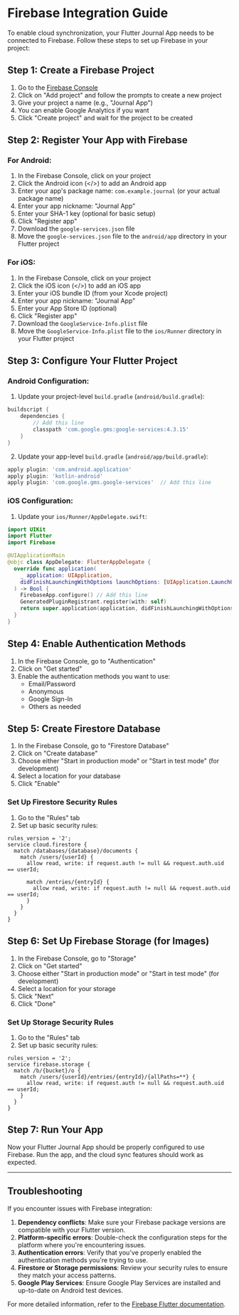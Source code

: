 # Firebase Integration Guide

To enable cloud synchronization, your Flutter Journal App needs to be connected to Firebase. Follow these steps to set up Firebase in your project:

## Step 1: Create a Firebase Project

1. Go to the [Firebase Console](https://console.firebase.google.com/)
2. Click on "Add project" and follow the prompts to create a new project
3. Give your project a name (e.g., "Journal App")
4. You can enable Google Analytics if you want
5. Click "Create project" and wait for the project to be created

## Step 2: Register Your App with Firebase

### For Android:

1. In the Firebase Console, click on your project
2. Click the Android icon (</>) to add an Android app
3. Enter your app's package name: `com.example.journal` (or your actual package name)
4. Enter your app nickname: "Journal App"
5. Enter your SHA-1 key (optional for basic setup)
6. Click "Register app"
7. Download the `google-services.json` file
8. Move the `google-services.json` file to the `android/app` directory in your Flutter project

### For iOS:

1. In the Firebase Console, click on your project
2. Click the iOS icon (</>) to add an iOS app
3. Enter your iOS bundle ID (from your Xcode project)
4. Enter your app nickname: "Journal App"
5. Enter your App Store ID (optional)
6. Click "Register app"
7. Download the `GoogleService-Info.plist` file
8. Move the `GoogleService-Info.plist` file to the `ios/Runner` directory in your Flutter project

## Step 3: Configure Your Flutter Project

### Android Configuration:

1. Update your project-level `build.gradle` (`android/build.gradle`):

```groovy
buildscript {
    dependencies {
        // Add this line
        classpath 'com.google.gms:google-services:4.3.15'
    }
}
```

2. Update your app-level `build.gradle` (`android/app/build.gradle`):

```groovy
apply plugin: 'com.android.application'
apply plugin: 'kotlin-android'
apply plugin: 'com.google.gms.google-services'  // Add this line
```

### iOS Configuration:

1. Update your `ios/Runner/AppDelegate.swift`:

```swift
import UIKit
import Flutter
import Firebase

@UIApplicationMain
@objc class AppDelegate: FlutterAppDelegate {
  override func application(
    _ application: UIApplication,
    didFinishLaunchingWithOptions launchOptions: [UIApplication.LaunchOptionsKey: Any]?
  ) -> Bool {
    FirebaseApp.configure() // Add this line
    GeneratedPluginRegistrant.register(with: self)
    return super.application(application, didFinishLaunchingWithOptions: launchOptions)
  }
}
```

## Step 4: Enable Authentication Methods

1. In the Firebase Console, go to "Authentication"
2. Click on "Get started"
3. Enable the authentication methods you want to use:
   - Email/Password
   - Anonymous
   - Google Sign-In
   - Others as needed

## Step 5: Create Firestore Database

1. In the Firebase Console, go to "Firestore Database"
2. Click on "Create database"
3. Choose either "Start in production mode" or "Start in test mode" (for development)
4. Select a location for your database
5. Click "Enable"

### Set Up Firestore Security Rules

1. Go to the "Rules" tab
2. Set up basic security rules:

```
rules_version = '2';
service cloud.firestore {
  match /databases/{database}/documents {
    match /users/{userId} {
      allow read, write: if request.auth != null && request.auth.uid == userId;
      
      match /entries/{entryId} {
        allow read, write: if request.auth != null && request.auth.uid == userId;
      }
    }
  }
}
```

## Step 6: Set Up Firebase Storage (for Images)

1. In the Firebase Console, go to "Storage"
2. Click on "Get started"
3. Choose either "Start in production mode" or "Start in test mode" (for development)
4. Select a location for your storage
5. Click "Next"
6. Click "Done"

### Set Up Storage Security Rules

1. Go to the "Rules" tab
2. Set up basic security rules:

```
rules_version = '2';
service firebase.storage {
  match /b/{bucket}/o {
    match /users/{userId}/entries/{entryId}/{allPaths=**} {
      allow read, write: if request.auth != null && request.auth.uid == userId;
    }
  }
}
```

## Step 7: Run Your App

Now your Flutter Journal App should be properly configured to use Firebase. Run the app, and the cloud sync features should work as expected.

---

## Troubleshooting

If you encounter issues with Firebase integration:

1. **Dependency conflicts**: Make sure your Firebase package versions are compatible with your Flutter version.
2. **Platform-specific errors**: Double-check the configuration steps for the platform where you're encountering issues.
3. **Authentication errors**: Verify that you've properly enabled the authentication methods you're trying to use.
4. **Firestore or Storage permissions**: Review your security rules to ensure they match your access patterns.
5. **Google Play Services**: Ensure Google Play Services are installed and up-to-date on Android test devices.

For more detailed information, refer to the [Firebase Flutter documentation](https://firebase.google.com/docs/flutter/setup).
